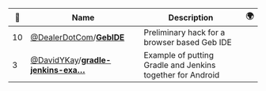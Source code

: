 |:star2: | Name | Description | 🌍|
|---|---|---|---|
|10|[@DealerDotCom](https://github.com/DealerDotCom)/[**GebIDE**](https://github.com/DealerDotCom/GebIDE)|Preliminary hack for a browser based Geb IDE ||
|3|[@DavidYKay](https://github.com/DavidYKay)/[**gradle-jenkins-exa…**](https://github.com/DavidYKay/gradle-jenkins-example)|Example of putting Gradle and Jenkins together for Android||

